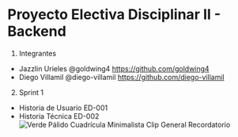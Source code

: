 # Proyecto Electiva Disciplinar II - Backend

1. Integrantes
  - Jazzlin Urieles @goldwing4 https://github.com/goldwing4
  - Diego Villamil  @diego-villamil https://github.com/diego-villamil
  
2. Sprint 1
  - Historia de Usuario ED-001 
  - Historia Técnica ED-002
  ![Verde Pálido Cuadrícula Minimalista Clip General Recordatorio](https://user-images.githubusercontent.com/99834634/188723126-7299f2a0-dee4-4e32-8067-2943ea633a26.png)


